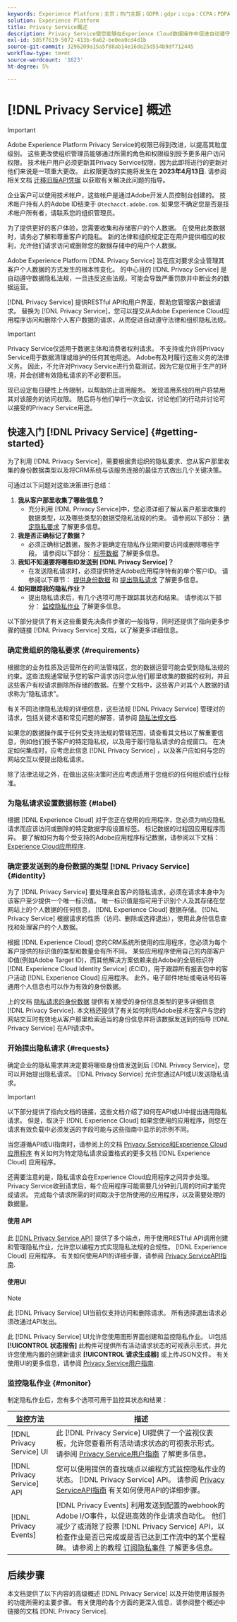 ```yaml
---
keywords: Experience Platform；主页；热门主题；GDPR；gdpr；ccpa：CCPA；PDPA；PDPA_that；PDPA_THA；lgpd；LGPD；lgpd_bra；LGPD_BRA；
solution: Experience Platform
title: Privacy Service概述
description: Privacy Service使您能够在Experience Cloud数据操作中促进自动遵守法律隐私法规。
exl-id: 585f7619-5072-413b-9a62-be0ea0cd4d1b
source-git-commit: 3296209a15a5f88ab14e16de25d554b9df712445
workflow-type: tm+mt
source-wordcount: '1623'
ht-degree: 5%

---
```


# [!DNL Privacy Service] 概述

>[!IMPORTANT]
>
>Adobe Experience Platform Privacy Service的权限已得到改进，以提高其粒度级别。 这些更改使组织管理员能够通过所需的角色和权限级别授予更多用户访问权限。 技术帐户用户必须更新其Privacy Service权限，因为此即将进行的更新对他们来说是一项重大更改。 此权限更改的实施将发生在 **2023年4月13日**. 请参阅相关文档 [迁移旧版API凭据](./permissions.md#migrate-tech-accounts) 以获取有关解决此问题的指导。
>
>企业客户可以使用技术帐户，这些帐户是通过Adobe开发人员控制台创建的。 技术帐户持有人的Adobe ID结束于 `@techacct.adobe.com`. 如果您不确定您是否是技术帐户所有者，请联系您的组织管理员。

为了提供更好的客户体验，您需要收集和存储客户的个人数据。 在使用此类数据时，请务必了解和尊重客户的隐私。 新的法律和组织规定正在用户提供相应的权利，允许他们请求访问或删除您的数据存储中的用户个人数据。

Adobe Experience Platform [!DNL Privacy Service] 旨在应对要求企业管理其客户个人数据的方式发生的根本性变化。 的中心目的 [!DNL Privacy Service] 是自动遵守数据隐私法规，一旦违反这些法规，可能会导致严重罚款并中断业务的数据运营。

[!DNL Privacy Service] 提供RESTful API和用户界面，帮助您管理客户数据请求。 替换为 [!DNL Privacy Service]，您可以提交从Adobe Experience Cloud应用程序访问和删除个人客户数据的请求，从而促进自动遵守法律和组织隐私法规。

>[!IMPORTANT]
>
>Privacy Service仅适用于数据主体和消费者权利请求。 不支持或允许将Privacy Service用于数据清理或维护的任何其他用途。 Adobe有及时履行这些义务的法律义务。 因此，不允许对Privacy Service进行负载测试，因为它是仅用于生产的环境，并会创建有效隐私请求的不必要积压。
>
>现已设定每日硬性上传限制，以帮助防止滥用服务。 发现滥用系统的用户将禁用其对该服务的访问权限。 随后将与他们举行一次会议，讨论他们的行动并讨论可以接受的Privacy Service用途。

## 快速入门 [!DNL Privacy Service] {#getting-started}

为了利用 [!DNL Privacy Service]，需要根据贵组织的隐私要求、您从客户那里收集的身份数据类型以及将CRM系统与该服务连接的最佳方式做出几个关键决策。

可通过以下问题对这些决策进行总结：

1. **我从客户那里收集了哪些信息？**
   * 充分利用 [!DNL Privacy Service]中，您必须详细了解从客户那里收集的数据类型，以及哪些类型的数据受隐私法规的约束。 请参阅以下部分： [确定隐私要求](#requirements) 了解更多信息。
1. **我是否正确标记了数据？**
   * 必须正确标记数据，服务才能确定在隐私作业期间要访问或删除哪些字段。 请参阅以下部分： [标签数据](#label) 了解更多信息。
1. **我知不知道要将哪些ID发送到 [!DNL Privacy Service]？**
   * 在发送隐私请求时，必须提供特定Adobe应用程序特有的单个客户ID。 请参阅以下章节： [提供身份数据](#identity)  和 [提出隐私请求](#requests) 了解更多信息。
1. **如何跟踪我的隐私作业？**
   * 提出隐私请求后，有几个选项可用于跟踪其状态和结果。 请参阅以下部分： [监控隐私作业](#monitor) 了解更多信息。

以下部分提供了有关这些重要先决条件步骤的一般指导，同时还提供了指向更多步骤的链接 [!DNL Privacy Service] 文档，以了解更多详细信息。

### 确定贵组织的隐私要求 {#requirements}

根据您的业务性质及运营所在的司法管辖区，您的数据运营可能会受到隐私法规的约束。这些法规通常赋予您的客户请求访问您从他们那里收集的数据的权利，并且这些客户有权请求删除所存储的数据。在整个文档中，这些客户对其个人数据的请求称为“隐私请求”。

有关不同法律隐私法规的详细信息，这些法规 [!DNL Privacy Service] 管理对的请求，包括关键术语和常见问题的解答，请参阅 [隐私法规文档](./regulations/overview.md).

如果您的数据操作属于任何受支持法规的管辖范围，请查看其文档以了解重要信息，例如他们授予客户的特定隐私权，以及用于履行隐私请求的合规窗口。 在决定如何集成时，应考虑此信息 [!DNL Privacy Service] ，以及客户应如何与您的网站交互以便提出隐私请求。

除了法律法规之外，在做出这些决策时还应考虑适用于您组织的任何组织或行业标准。

### 为隐私请求设置数据标签 {#label}

根据 [!DNL Experience Cloud] 对于您正在使用的应用程序，您必须为响应隐私请求而应该访问或删除的特定数据字段设置标签。 标记数据的过程因应用程序而异。 要了解如何为每个受支持的Adobe应用程序标记数据，请参阅以下文档： [Experience Cloud应用程序](./experience-cloud-apps.md).

### 确定要发送到的身份数据的类型 [!DNL Privacy Service] {#identity}

为了 [!DNL Privacy Service] 要处理来自客户的隐私请求，必须在请求本身中为该客户至少提供一个唯一标识值。 唯一标识值是指可用于识别个人及其存储在您网站上的个人数据的任何信息， [!DNL Experience Cloud] 数据存储。 [!DNL Privacy Service] 根据请求的性质（访问、删除或选择退出），使用此身份信息查找和处理客户的个人数据。

根据 [!DNL Experience Cloud] 您的CRM系统所使用的应用程序，您必须为每个客户提供的标识值的类型和数量会有所不同。 某些应用程序使用自己的内部客户ID值(例如Adobe Target ID)，而其他解决方案依赖来自Adobe的全局标识符 [!DNL Experience Cloud Identity Service] (ECID)，用于跟踪所有报表包中的客户活动 [!DNL Experience Cloud] 应用程序。 此外，电子邮件地址或电话号码等通用个人信息也可以作为有效的身份数据。

上的文档 [隐私请求的身份数据](./identity-data.md) 提供有关接受的身份信息类型的更多详细信息 [!DNL Privacy Service]. 本文档还提供了有关如何利用Adobe技术在客户与您的网站交互时有效地从客户那里检索适当的身份信息并将该数据发送到的指导 [!DNL Privacy Service] 在API请求中。

### 开始提出隐私请求 {#requests}

确定企业的隐私需求并决定要将哪些身份值发送到后 [!DNL Privacy Service]，您可以开始提出隐私请求。 [!DNL Privacy Service] 允许您通过API或UI发送隐私请求。

>[!IMPORTANT]
>
>以下部分提供了指向文档的链接，这些文档介绍了如何在API或UI中提出通用隐私请求。 但是，取决于 [!DNL Experience Cloud] 如果您使用的应用程序，则您在请求有效负载中必须发送的字段可能与这些指南中显示的示例不同。
>
>当您遵循API或UI指南时，请参阅上的文档 [Privacy Service和Experience Cloud应用程序](./experience-cloud-apps.md) 有关如何为特定隐私请求设置格式的更多文档 [!DNL Experience Cloud] 应用程序。
>
>还需要注意的是，隐私请求会在Experience Cloud应用程序之间异步处理。 Privacy Service收到请求后，每个应用程序可能需要几分钟到几周的时间才能完成请求。 完成每个请求所需的时间取决于您所使用的应用程序，以及需要处理的数据量。

#### 使用 API

此 [[!DNL Privacy Service API]](https://www.adobe.io/experience-platform-apis/references/privacy-service/) 提供了多个端点，用于使用RESTful API调用创建和管理隐私作业，允许您以编程方式实现隐私法规的合规性。 [!DNL Experience Cloud] 应用程序。 有关如何使用API的详细步骤，请参阅 [Privacy ServiceAPI指南](api/overview.md).

#### 使用UI

>[!NOTE]
>
>此 [!DNL Privacy Service] UI当前仅支持访问和删除请求。 所有选择退出请求必须改通过API发出。

此 [!DNL Privacy Service] UI允许您使用图形界面创建和监控隐私作业。 UI包括 **[!UICONTROL 状态报告]** 此构件可提供所有活动请求状态的可视表示形式，并允许您使用内置的创建新请求 **[!UICONTROL 请求生成器]** 或上传JSON文件。 有关使用UI的更多信息，请参阅 [Privacy Service用户指南](ui/overview.md).

### 监控隐私作业 {#monitor}

制定隐私作业后，您有多个选项可用于监控其状态和结果：

| 监控方法 | 描述 |
| --- | --- |
| [!DNL Privacy Service] UI | 此 [!DNL Privacy Service] UI提供了一个监视仪表板，允许您查看所有活动请求状态的可视表示形式。 请参阅 [Privacy Service用户指南](ui/overview.md) 了解更多信息。 |
| [!DNL Privacy Service] API | 您可以使用提供的查找端点以编程方式监控隐私作业的状态。 [!DNL Privacy Service] API。 请参阅 [Privacy ServiceAPI指南](./api/overview.md) 有关如何使用API的详细步骤。 |
| [!DNL Privacy Events] | [!DNL Privacy Events] 利用发送到配置的webhook的Adobe I/O事件，以促进高效的作业请求自动化。 他们减少了或消除了投票 [!DNL Privacy Service] API，以检查作业是否已完成或是否已达到工作流中的某个里程碑。 请参阅上的教程 [订阅隐私事件](./privacy-events.md) 了解更多信息。 |

## 后续步骤

本文档提供了以下内容的高级概述 [!DNL Privacy Service] 以及开始使用该服务的功能所需的主要步骤。 有关使用的各个方面的更深入信息，请参阅整个概述中链接的文档 [!DNL Privacy Service].
